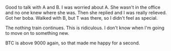 Good to talk with A and B. I was worried about A. She wasn't in the office and no one knew where she was. Then she replied and I was really relieved. Got her boba. Walked with B, but T was there, so I didn't feel as special.

The nothing train continues. This is ridiculous. I don't know when I'm going to move on to something new.

BTC is above 9000 again, so that made me happy for a second.
